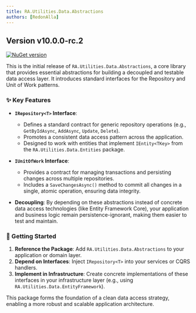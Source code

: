 ```yaml
---
title: RA.Utilities.Data.Abstractions
authors: [RedonAlla]
---
```


## Version v10.0.0-rc.2
[![NuGet version](https://img.shields.io/badge/NuGet-10.0.0--rc.2-orange?logo=nuget)](https://www.nuget.org/packages/RA.Utilities.Data.Abstractions/10.0.0-rc.2)

This is the initial release of `RA.Utilities.Data.Abstractions`, a core library that provides essential abstractions for building a decoupled and testable data access layer. It introduces standard interfaces for the Repository and Unit of Work patterns.

<!-- truncate -->

### ✨ Key Features

*   **`IRepository<T>` Interface**:
    *   Defines a standard contract for generic repository operations (e.g., `GetByIdAsync`, `AddAsync`, `Update`, `Delete`).
    *   Promotes a consistent data access pattern across the application.
    *   Designed to work with entities that implement `IEntity<TKey>` from the `RA.Utilities.Data.Entities` package.

*   **`IUnitOfWork` Interface**:
    *   Provides a contract for managing transactions and persisting changes across multiple repositories.
    *   Includes a `SaveChangesAsync()` method to commit all changes in a single, atomic operation, ensuring data integrity.

*   **Decoupling**: By depending on these abstractions instead of concrete data access technologies (like Entity Framework Core), your application and business logic remain persistence-ignorant, making them easier to test and maintain.

### 🚀 Getting Started

1.  **Reference the Package**: Add `RA.Utilities.Data.Abstractions` to your application or domain layer.
2.  **Depend on Interfaces**: Inject `IRepository<T>` into your services or CQRS handlers.
3.  **Implement in Infrastructure**: Create concrete implementations of these interfaces in your infrastructure layer (e.g., using `RA.Utilities.Data.EntityFramework`).

This package forms the foundation of a clean data access strategy, enabling a more robust and scalable application architecture.